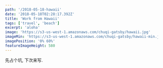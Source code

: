 ```yaml
---
path: '/2018-05-18-hawaii'
date: '2018-05-18T02:28:17.392Z'
title: 'Work from Hawaii'
tags: ['travel', 'beach']
excerpt: 'aloha'
image: 'https://s3-us-west-1.amazonaws.com/chuqi-gatsby/hawaii.jpg'
imageMin: 'https://s3-us-west-1.amazonaws.com/chuqi-gatsby/hawaii-min.jpg'
imagePosition: '0% 60%'
featureImageHeight: 580
---
```


<div class="normal-article">
  先占个坑, 下次来写.
</div>
